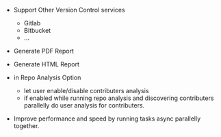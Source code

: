- Support Other Version Control services
  - Gitlab
  - Bitbucket
  - ...

- Generate PDF Report

- Generate HTML Report

- in Repo Analysis Option 
  - let user enable/disable contributers analysis 
  - if enabled while running repo analysis and discovering contributers parallelly do user analysis for contributers.

- Improve performance and speed by running tasks async parallelly together.
